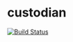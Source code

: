 # custodian

[![Build Status](https://cloud.drone.io/api/badges/rolehippie/custodian/status.svg)](https://cloud.drone.io/rolehippie/custodian)
